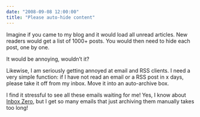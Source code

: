```yaml
---
date: "2008-09-08 12:00:00"
title: "Please auto-hide content"
---
```




Imagine if you came to my blog and it would load all unread articles. New readers would get a list of 1000+ posts. You would then need to hide each post, one by one.

It would be annoying, wouldn&rsquo;t it?

Likewise, I am seriously getting annoyed at email and RSS clients. I need a very simple function: if I have not read an email or a RSS post in x days, please take it off from my inbox. Move it into an auto-archive box. 

I find it stressful to see all these emails waiting for me! Yes, I know about [Inbox Zero](http://www.43folders.com/2007/07/25/merlins-inbox-zero-talk), but I get so many emails that just archiving them manually takes too long!


